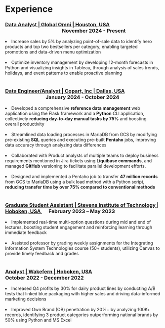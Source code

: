 # Experience

  ### <ins><b>Data Analyst | Global Omni | Houston, USA</ins> &emsp;&emsp;&emsp;&emsp;&emsp;&emsp;&emsp;&emsp;&emsp;&emsp;&emsp; November 2024 - Present</b>
  <li>Increase sales by 5% by analyzing point-of-sale data to identify hero products and top two bestsellers per category, enabling targeted promotions and data-driven menu optimization</li>
  </br>
<li>Optimize inventory management by developing 12-month forecasts in Python and visualizing insights in Tableau, through analysis of sales trends, holidays, and event patterns to enable proactive planning</li> 
</br>


  ### <ins><b>Data Engineer/Analyst | Copart, Inc | Dallas, USA</ins> &emsp;&emsp;&emsp;&emsp;&emsp;&emsp;&emsp;&emsp;January 2024 - October 2024</b>
  <li>Developed a comprehensive <b>reference data management</b> web application using the Flask framework and a <b>Python</b> CLI application, collectively <b>reducing day-to-day manual tasks by 75%</b> and boosting overall productivity</li>
  </br>
<li>Streamlined data loading processes in MariaDB from GCS by modifying pre-existing <b>SQL</b> queries and executing pre-built <b>Pentaho</b> jobs, improving data accuracy through analyzing data differences</li> 
</br>
<li>Collaborated with Product analysts of multiple teams to deploy business requirements mentioned in Jira tickets using <b>Liquibase commands</b>, and managed <b>GitHub</b> versioning to facilitate parallel development efforts.</li>
</br>
<li>Designed and implemented a Pentaho job to transfer <b>47 million records</b> from GCS to MariaDB using a bulk load method with a Python script, <b>reducing transfer time by over 75% compared to conventional methods</b></li>
</br>

  ### <ins><b>Graduate Student Assistant | Stevens Institute of Technology | Hoboken, USA </ins> &emsp;&thinsp;&thinsp;February 2023 – May 2023</b>
  <li>Implemented real-time multi-option questions during mid and end of lectures, boosting student engagement and reinforcing learning through immediate feedback</li>
  </br>
<li>Assisted professor by grading weekly assignments for the Integrating Information System Technologies course (50+ students), utilizing Canvas to provide timely feedback and grades</li> 
</br>


 ### <ins><b>Analyst | Wakefern | Hoboken, USA</ins> &emsp;&emsp;&emsp;&emsp;&emsp;&emsp;&emsp;&emsp;&emsp;&emsp;&emsp;&emsp;&emsp; October 2022 - December 2022</b>
  <li>Increased Q4 profits by 30% for dairy product lines by conducting A/B tests that linked blue packaging with higher sales and driving data-informed marketing decisions</li>
  </br>
<li>Improved Own Brand (OB) penetration by 20%+ by analyzing 100K+ records, identifying 3 product categories outperforming national brands by 50% using Python and MS Excel</li> 
</br>

